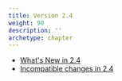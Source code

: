 ```yaml
---
title: Version 2.4
weight: 90
description: ''
archetype: chapter
---
```

- [What's New in 2.4](whats-new-in-2-4.md)
- [Incompatible changes in 2.4](incompatible-changes-in-2-4.md)
